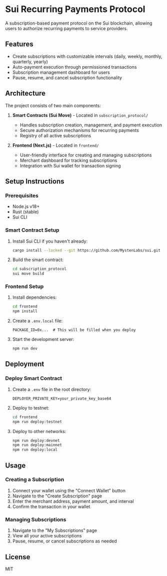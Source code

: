 # Sui Recurring Payments Protocol

A subscription-based payment protocol on the Sui blockchain, allowing users to authorize recurring payments to service providers.

## Features

- Create subscriptions with customizable intervals (daily, weekly, monthly, quarterly, yearly)
- Auto-payment execution through permissioned transactions
- Subscription management dashboard for users
- Pause, resume, and cancel subscription functionality

## Architecture

The project consists of two main components:

1. **Smart Contracts (Sui Move)** - Located in `subscription_protocol/`
   - Handles subscription creation, management, and payment execution
   - Secure authorization mechanisms for recurring payments
   - Registry of all active subscriptions

2. **Frontend (Next.js)** - Located in `frontend/`
   - User-friendly interface for creating and managing subscriptions
   - Merchant dashboard for tracking subscriptions
   - Integration with Sui wallet for transaction signing

## Setup Instructions

### Prerequisites

- Node.js v18+
- Rust (stable)
- Sui CLI

### Smart Contract Setup

1. Install Sui CLI if you haven't already:
   ```bash
   cargo install --locked --git https://github.com/MystenLabs/sui.git --branch main sui
   ```

2. Build the smart contract:
   ```bash
   cd subscription_protocol
   sui move build
   ```

### Frontend Setup

1. Install dependencies:
   ```bash
   cd frontend
   npm install
   ```

2. Create a `.env.local` file:
   ```
   PACKAGE_ID=0x...  # This will be filled when you deploy
   ```

3. Start the development server:
   ```bash
   npm run dev
   ```

## Deployment

### Deploy Smart Contract

1. Create a `.env` file in the root directory:
   ```
   DEPLOYER_PRIVATE_KEY=your_private_key_base64
   ```

2. Deploy to testnet:
   ```bash
   cd frontend
   npm run deploy:testnet
   ```

3. Deploy to other networks:
   ```bash
   npm run deploy:devnet
   npm run deploy:mainnet
   npm run deploy:local
   ```

## Usage

### Creating a Subscription

1. Connect your wallet using the "Connect Wallet" button
2. Navigate to the "Create Subscription" page
3. Enter the merchant address, payment amount, and interval
4. Confirm the transaction in your wallet

### Managing Subscriptions

1. Navigate to the "My Subscriptions" page
2. View all your active subscriptions
3. Pause, resume, or cancel subscriptions as needed

## License

MIT 